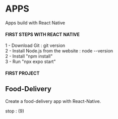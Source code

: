 # APPS

Apps build with React Native

#### FIRST STEPS WITH REACT NATIVE

1 - Download Git : git version <br>
2 - Install Node.js from the website : node --version<br>
2 - Install "npm install"<br>
3 - Run "npx expo start" <br>

#### FIRST PROJECT

## Food-Delivery

Create a food-delivery app with React-Native.

stop : (9)